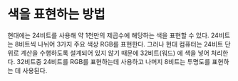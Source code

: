 # 색을 표현하는 방법

현대에는 24비트를 사용해 약 1천만의 제곱수에 해당하는 색을 표현할 수 있다.
24비트는 8비트씩 나뉘어 3가지 주요 색상 RGB를 표현한다.
그러나 현대 컴퓨터는 24비트 단위로 계산을 수행하도록 설계되어 있지 않기 때문에 32비트(워드) 에 색을 넣어 처리한다.
32비트중 24비트를 RGB를 표현하는데 사용하고 나머지 8비트는 투명도를 표현하는 데 사용된다.